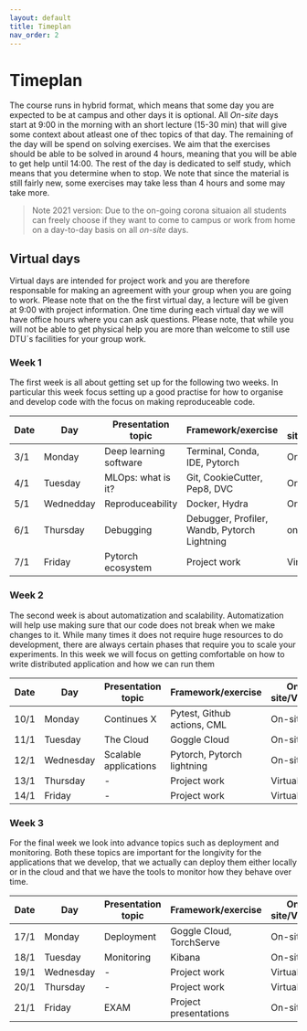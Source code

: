 ```yaml
---
layout: default
title: Timeplan
nav_order: 2
---
```


# Timeplan

The course runs in hybrid format, which means that some day you are expected to be at campus and other days
it is optional. All *On-site* days start at 9:00 in the morning with an short lecture (15-30 min) that will 
give some context about atleast one of thec topics of that day. The remaining of the day will be spend on 
solving exercises. We aim that the exercises should be able to be solved in around 4 hours, meaning that 
you will be able to get help until 14:00. The rest of the day is dedicated to self study, which means that 
you determine when to stop. We note that since the material is still fairly new, some exercises may take 
less than 4 hours and some may take more.

> Note 2021 version: Due to the on-going corona situaion all students can freely choose if they want to 
  come to campus or work from home on a day-to-day basis on all *on-site* days. 

## Virtual days

Virtual days are intended for project work and you are therefore responsable for making an agreement with 
your group when you are going to work. Please note that on the the first virtual day, a lecture will be given 
at 9:00 with project information. One time during each virtual day we will have office hours where you can 
ask questions. Please note, that while you will not be able to get physical help you are more than welcome 
to still use DTU´s facilities for your group work.

### Week 1

The first week is all about getting set up for the following two weeks. In particular this week focus setting
up a good practise for how to organise and develop code with the focus on making reproduceable code.

Date | Day       |  Presentation topic                 | Framework/exercise                           | On-site/Virtual
-----|-----------|-------------------------------------|----------------------------------------------|----------------
3/1  | Monday    | Deep learning software              | Terminal, Conda, IDE, Pytorch                | On-site
4/1  | Tuesday   | MLOps: what is it?                  | Git, CookieCutter, Pep8, DVC                 | On-site
5/1  | Wednedday | Reproduceability                    | Docker, Hydra                                | On-site
6/1  | Thursday  | Debugging                           | Debugger, Profiler, Wandb, Pytorch Lightning | on-site
7/1  | Friday    | Pytorch ecosystem                   | Project work                                 | Virtual

### Week 2

The second week is about automatization and scalability. Automatization will help use making sure that our code 
does not break when we make changes to it. While many times it does not require huge resources to do development, 
there are always certain phases that require you to scale your experiments. In this week we will focus on getting 
comfortable on how to write distributed application and how we can run them

Date | Day       | Presentation topic                   | Framework/exercise          | On-site/Virtual
-----|-----------|--------------------------------------|-----------------------------|----------------
10/1 | Monday    | Continues X                          | Pytest, Github actions, CML | On-site
11/1 | Tuesday   | The Cloud                            | Goggle Cloud                | On-site
12/1 | Wednesday | Scalable applications                | Pytorch, Pytorch lightning  | On-site
13/1 | Thursday  | -                                    | Project work                | Virtual
14/1 | Friday    | -                                    | Project work                | Virtual

### Week 3

For the final week we look into advance topics such as deployment and monitoring. Both these topics are 
important for the longivity for the applications that we develop, that we actually can deploy them either 
locally or in the cloud and that we have the tools to monitor how they behave over time.

Date | Day       | Presentation topic                   | Framework/exercise       | On-site/Virtual
-----|-----------|--------------------------------------|--------------------------|----------------
17/1 | Monday    | Deployment                           | Goggle Cloud, TorchServe | On-site
18/1 | Tuesday   | Monitoring                           | Kibana                   | On-site
19/1 | Wednesday | -                                    | Project work             | Virtual
20/1 | Thursday  | -                                    | Project work             | Virtual
21/1 | Friday    | EXAM                                 | Project presentations    | On-site
